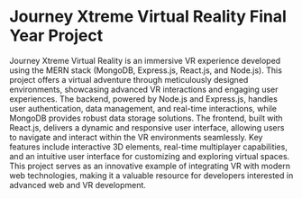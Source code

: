 # Journey Xtreme Virtual Reality Final Year Project
Journey Xtreme Virtual Reality is an immersive VR experience developed using the MERN stack (MongoDB, Express.js, React.js, and Node.js). This project offers a virtual adventure through meticulously designed environments, showcasing advanced VR interactions and engaging user experiences. The backend, powered by Node.js and Express.js, handles user authentication, data management, and real-time interactions, while MongoDB provides robust data storage solutions. The frontend, built with React.js, delivers a dynamic and responsive user interface, allowing users to navigate and interact within the VR environments seamlessly. Key features include interactive 3D elements, real-time multiplayer capabilities, and an intuitive user interface for customizing and exploring virtual spaces. This project serves as an innovative example of integrating VR with modern web technologies, making it a valuable resource for developers interested in advanced web and VR development.

